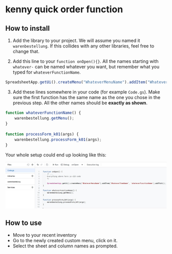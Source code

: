# kenny quick order function

## How to install

1. Add the library to your project. We will assume you named it `warenbestellung`. If this collides with any other libraries, feel free to change that.
   
2. Add this line to your `function onOpen(){}`. All the names starting with `whatever-` can be named whatever you want, but remember what you typed for `whateverFunctionName`.

```js
SpreadsheetApp.getUi().createMenu("WhateverMenuName").addItem("WhateverItemName", 'whateverFunctionName').addToUi();
```

3. Add these lines somewhere in your code (for example `Code.gs`). Make sure the first function has the same name as the one you chose in the previous step. All the other names should be **exactly as shown**.

```js
function whateverFunctionName() {
    warenbestellung.getMenu();
}

function processForm_k01(args) {
    warenbestellung.processForm_k01(args);
}
```

Your whole setup could end up looking like this:

![howto](howto.jpg)



## How to use

- Move to your recent inventory
- Go to the newly created custom menu, click on it.
- Select the sheet and column names as prompted.
